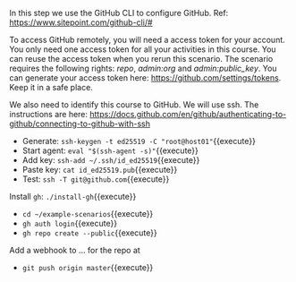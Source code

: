 In this step we use the GitHub CLI to configure GitHub. Ref: <https://www.sitepoint.com/github-cli/#>

To access GitHub remotely, you will need a access token for your account. You only need one access token for all your activities in this course. You can reuse the access token when you rerun this scenario. The scenario requires the following rights: _repo_, _admin:org_ and _admin:public\_key_. You can generate your access token here: <https://github.com/settings/tokens>. Keep it in a safe place.

We also need to identify this course to GitHub. We will use ssh. The instructions are here: <https://docs.github.com/en/github/authenticating-to-github/connecting-to-github-with-ssh>

* Generate: `ssh-keygen -t ed25519 -C "root@host01"`{{execute}}
* Start agent: `eval "$(ssh-agent -s)"`{{execute}}
* Add key: `ssh-add ~/.ssh/id_ed25519`{{execute}}
* Paste key: `cat id_ed25519.pub`{{execute}}
* Test: `ssh -T git@github.com`{{execute}}

Install `gh`: `./install-gh`{{execute}}

* `cd ~/example-scenarios`{{execute}}
* `gh auth login`{{execute}}
* `gh repo create --public`{{execute}}

Add a webhook to ... for the repo at

* `git push origin master`{{execute}}

